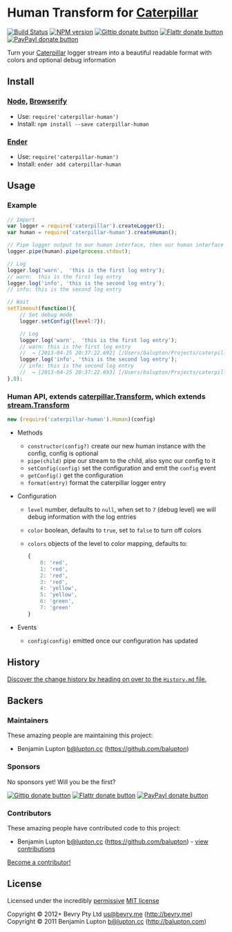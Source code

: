 
<!-- TITLE/ -->

# Human Transform for [Caterpillar](https://github.com/bevry/caterpillar)

<!-- /TITLE -->


<!-- BADGES/ -->

[![Build Status](http://img.shields.io/travis-ci/bevry/caterpillar-human.png?branch=master)](http://travis-ci.org/bevry/caterpillar-human "Check this project's build status on TravisCI")
[![NPM version](https://badge.fury.io/js/caterpillar-human.png)](https://npmjs.org/package/caterpillar-human "View this project on NPM")
[![Gittip donate button](http://img.shields.io/gittip/bevry.png)](https://www.gittip.com/bevry/ "Donate weekly to this project using Gittip")
[![Flattr donate button](https://raw.github.com/balupton/flattr-buttons/master/badge-89x18.gif)](http://flattr.com/thing/344188/balupton-on-Flattr "Donate monthly to this project using Flattr")
[![PayPayl donate button](https://www.paypalobjects.com/en_AU/i/btn/btn_donate_SM.gif)](https://www.paypal.com/cgi-bin/webscr?cmd=_s-xclick&hosted_button_id=QB8GQPZAH84N6 "Donate once-off to this project using Paypal")

<!-- /BADGES -->


<!-- DESCRIPTION/ -->

Turn your [Caterpillar](https://github.com/bevry/caterpillar) logger stream into a beautiful readable format with colors and optional debug information

<!-- /DESCRIPTION -->


<!-- INSTALL/ -->

## Install

### [Node](http://nodejs.org/), [Browserify](http://browserify.org/)
- Use: `require('caterpillar-human')`
- Install: `npm install --save caterpillar-human`

### [Ender](http://ender.jit.su/)
- Use: `require('caterpillar-human')`
- Install: `ender add caterpillar-human`

<!-- /INSTALL -->


## Usage

### Example

``` javascript
// Import
var logger = require('caterpillar').createLogger();
var human = require('caterpillar-human').createHuman();

// Pipe logger output to our human interface, then our human interface output to stdout
logger.pipe(human).pipe(process.stdout);

// Log
logger.log('warn',  'this is the first log entry');
// warn:  this is the first log entry
logger.log('info', 'this is the second log entry');
// info: this is the second log entry

// Wait
setTimeout(function(){
	// Set debug mode
	logger.setConfig({level:7});

	// Log
	logger.log('warn',  'this is the first log entry');
	// warn: this is the first log entry
	//	→ [2013-04-25 20:37:22.692] [/Users/balupton/Projects/caterpillar-human/example.js:20] [null._onTimeout]
	logger.log('info', 'this is the second log entry');
	// info: this is the second log entry
	//	→ [2013-04-25 20:37:22.693] [/Users/balupton/Projects/caterpillar-human/example.js:22] [null._onTimeout]
},0);
```

### Human API, extends [caterpillar.Transform](https://github.com/bevry/caterpillar), which extends [stream.Transform](http://nodejs.org/api/stream.html#stream_class_stream_transform)

``` javascript
new (require('caterpillar-human').Human)(config)
```

- Methods
	- `constructor(config?)` create our new human instance with the config, config is optional
	- `pipe(child)` pipe our stream to the child, also sync our config to it
	- `setConfig(config)` set the configuration and emit the `config` event
	- `getConfig()` get the configuration
	- `format(entry)` format the caterpillar logger entry
- Configuration
	- `level` number, defaults to `null`, when set to `7` (debug level) we will debug information with the log entries
	- `color` boolean, defaults to `true`, set to `false` to turn off colors
	- `colors` objects of the level to color mapping, defaults to:
		
		``` javascript
		{
			0: 'red',
			1: 'red',
			2: 'red',
			3: 'red',
			4: 'yellow',
			5: 'yellow',
			6: 'green',
			7: 'green'
		}
		```

- Events
	- `config(config)` emitted once our configuration has updated


<!-- HISTORY/ -->

## History
[Discover the change history by heading on over to the `History.md` file.](https://github.com/bevry/caterpillar-human/blob/master/History.md#files)

<!-- /HISTORY -->


<!-- BACKERS/ -->

## Backers

### Maintainers

These amazing people are maintaining this project:

- Benjamin Lupton <b@lupton.cc> (https://github.com/balupton)

### Sponsors

No sponsors yet! Will you be the first?

[![Gittip donate button](http://img.shields.io/gittip/bevry.png)](https://www.gittip.com/bevry/ "Donate weekly to this project using Gittip")
[![Flattr donate button](https://raw.github.com/balupton/flattr-buttons/master/badge-89x18.gif)](http://flattr.com/thing/344188/balupton-on-Flattr "Donate monthly to this project using Flattr")
[![PayPayl donate button](https://www.paypalobjects.com/en_AU/i/btn/btn_donate_SM.gif)](https://www.paypal.com/cgi-bin/webscr?cmd=_s-xclick&hosted_button_id=QB8GQPZAH84N6 "Donate once-off to this project using Paypal")

### Contributors

These amazing people have contributed code to this project:

- Benjamin Lupton <b@lupton.cc> (https://github.com/balupton) - [view contributions](https://github.com/bevry/caterpillar-human/commits?author=balupton)

[Become a contributor!](https://github.com/bevry/caterpillar-human/blob/master/Contributing.md#files)

<!-- /BACKERS -->


<!-- LICENSE/ -->

## License

Licensed under the incredibly [permissive](http://en.wikipedia.org/wiki/Permissive_free_software_licence) [MIT license](http://creativecommons.org/licenses/MIT/)

Copyright &copy; 2012+ Bevry Pty Ltd <us@bevry.me> (http://bevry.me)
<br/>Copyright &copy; 2011 Benjamin Lupton <b@lupton.cc> (http://balupton.com)

<!-- /LICENSE -->


